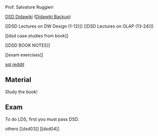 Prof. Salvatore Ruggieri

[DSD Didawiki](http://didawiki.di.unipi.it/doku.php/mds/dsd/start)
([Didawiki Backup](https://pocket.co/share/0a78cb70-abf8-4935-a370-a6397a349390))

[[DSD Lectures on DW Design (1-12)]]
[[DSD Lectures on OLAP (13-24)]]

[[dsd case studies from book]]

[[DSD BOOK NOTES]]

[[exam exercises]]

[sql reddit](https://www.reddit.com/r/SQL/comments/1i1ussg/sql_is_a_struggle/?share_id=0mxIAuElqAjpJ3NwPnK9h&utm_content=1&utm_medium=android_app&utm_name=androidcss&utm_source=share&utm_term=14)

## Material
Study the book!

## Exam
To do LDS, first you must pass DSD.

others
[[dsd03]]
[[dsd04]]







